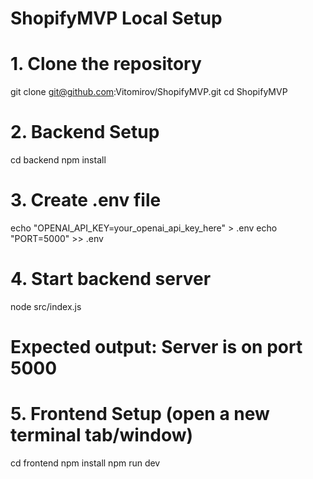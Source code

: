 # ShopifyMVP Local Setup

# 1. Clone the repository
git clone git@github.com:Vitomirov/ShopifyMVP.git
cd ShopifyMVP

# 2. Backend Setup
cd backend
npm install

# 3. Create .env file
echo "OPENAI_API_KEY=your_openai_api_key_here" > .env
echo "PORT=5000" >> .env

# 4. Start backend server
node src/index.js
# Expected output: Server is on port 5000

# 5. Frontend Setup (open a new terminal tab/window)
cd frontend
npm install
npm run dev
